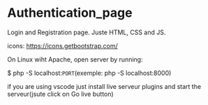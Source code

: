 # Authentication_page
Login and Registration page.
Juste HTML, CSS and JS.

icons:  https://icons.getbootstrap.com/

On Linux wiht Apache, open server by running: 

$ php -S localhost:`PORT`(exemple: php -S localhost:8000)

if you are using vscode just install live serveur plugins and start the serveur(jsute click on Go live button)

